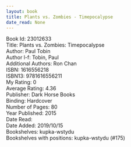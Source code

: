 ```yaml
---
layout: book
title: Plants vs. Zombies - Timepocalypse
date_read: None
---
```


Book Id: 23012633<br />
Title: Plants vs. Zombies: Timepocalypse<br />
Author: Paul Tobin<br />
Author l-f: Tobin, Paul<br />
Additional Authors: Ron Chan<br />
ISBN: 1616556218<br />
ISBN13: 9781616556211<br />
My Rating: 0<br />
Average Rating: 4.36<br />
Publisher: Dark Horse Books<br />
Binding: Hardcover<br />
Number of Pages: 80<br />
Year Published: 2015<br />
Date Read: <br />
Date Added: 2019/10/15<br />
Bookshelves: kupka-wstydu<br />
Bookshelves with positions: kupka-wstydu (#175)<br />

